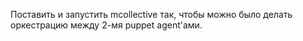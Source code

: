 Поставить и запустить mcollective так, чтобы можно было делать оркестрацию между 2-мя puppet agent'ами.
